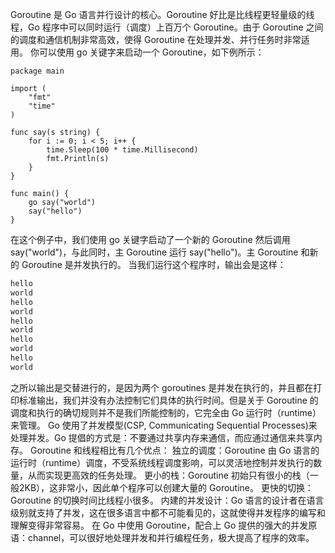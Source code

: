 Goroutine 是 Go 语言并行设计的核心。Goroutine 好比是比线程更轻量级的线程，Go 程序中可以同时运行（调度）上百万个 Goroutine。由于 Goroutine 之间的调度和通信机制非常高效，使得 Goroutine 在处理并发、并行任务时非常适用。
你可以使用 go 关键字来启动一个 Goroutine，如下例所示：

```golang
package main

import (
    "fmt"
    "time"
)

func say(s string) {
    for i := 0; i < 5; i++ {
        time.Sleep(100 * time.Millisecond)
        fmt.Println(s)
    }
}

func main() {
    go say("world")
    say("hello")
}
```

在这个例子中，我们使用 go 关键字启动了一个新的 Goroutine 然后调用 say("world")，与此同时，主 Goroutine 运行 say("hello")。主 Goroutine 和新的 Goroutine 是并发执行的。
当我们运行这个程序时，输出会是这样：

```sh
hello
world
hello
world
hello
world
hello
world
hello
world
```

之所以输出是交替进行的，是因为两个 goroutines 是并发在执行的，并且都在打印标准输出，我们并没有办法控制它们具体的执行时间。但是关于 Goroutine 的调度和执行的确切规则并不是我们所能控制的，它完全由 Go 运行时（runtime）来管理。
Go 使用了并发模型(CSP, Communicating Sequential Processes)来处理并发。Go 提倡的方式是：不要通过共享内存来通信，而应通过通信来共享内存。
Goroutine 和线程相比有几个优点：
独立的调度：Goroutine 由 Go 语言的运行时（runtime）调度，不受系统线程调度影响，可以灵活地控制并发执行的数量，从而实现更高效的任务处理。
更小的栈：Goroutine 初始只有很小的栈（一般2KB），这非常小，因此单个程序可以创建大量的 Goroutine。
更快的切换：Goroutine 的切换时间比线程小很多。
内建的并发设计：Go 语言的设计者在语言级别就支持了并发，这在很多语言中都不可能看见的，这就使得并发程序的编写和理解变得非常容易。
在 Go 中使用 Goroutine，配合上 Go 提供的强大的并发原语：channel，可以很好地处理并发和并行编程任务，极大提高了程序的效率。
